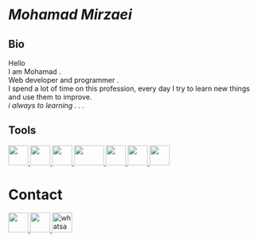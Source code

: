 
# *Mohamad Mirzaei*



## Bio

Hello \
I am Mohamad . \
Web developer and programmer . \
I spend a lot of time on this profession, every day I try to learn new things and use them to improve. \
*i always to learning . . .*



 
 

 
## Tools
<a href="https://www.javascript.com">
    <img src="https://upload.wikimedia.org/wikipedia/commons/thumb/9/99/Unofficial_JavaScript_logo_2.svg/2048px-Unofficial_JavaScript_logo_2.svg.png" with="40" height="40"/>
</a>
<a href="https://www.typescriptlang.org/">
    <img src="https://iconape.com/wp-content/png_logo_vector/typescript.png" with="40" height="40"/>
</a>
<a href="https://www.nodejs.org/">
    <img src="https://upload.wikimedia.org/wikipedia/commons/thumb/d/d9/Node.js_logo.svg/130px-Node.js_logo.svg.png" with="40" height="40"/>
</a>
<a href="https://www.expressjs.com">
    <img src="https://expressjs.com/images/favicon.png" width="60" height="40"/>
</a>
<a href="https://www.mysql.com">
    <img src="https://upload.wikimedia.org/wikipedia/en/thumb/d/dd/MySQL_logo.svg/100px-MySQL_logo.svg.png" width="40" height="40"/>
</a>
<a href="https://www.mongodb.com">
    <img src="https://upload.wikimedia.org/wikipedia/commons/thumb/9/93/MongoDB_Logo.svg/250px-MongoDB_Logo.svg.png" width="40" height="40"/>
</a>
<a href="https://webpack.js.org/">
    <img src="https://raw.githubusercontent.com/webpack/media/master/logo/icon-square-big.png" with="40" height="40"/>
</a>

# Contact
<a href="mailto:mohamadmirzaei.ir@gmail.com">
      <img src="https://mailmeteor.com/logos/assets/PNG/Gmail_Logo_256px.png" width="40" height="40"/>
</a>
<a href="https://t.me/MohamadMirzaeiDev">
      <img src="https://seeklogo.com/images/T/telegram-logo-AD3D08A014-seeklogo.com.png" width="40" height="40"/>
</a>
<a href="https://wa.me/989010340236">
    <img src="https://logosarchive.com/wp-content/uploads/2021/07/Whatsapp-logo-icon-transparent.png" alt="whatsapp" height="40" width="40" />
</a>
